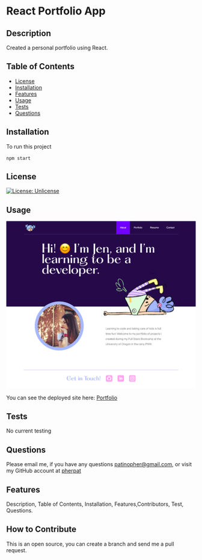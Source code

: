# React Portfolio App

## Description

 Created a personal portfolio using React. 

 ## Table of Contents

 - [License](#license)
 - [Installation](#installation)
 - [Features](#features)
 - [Usage](#usage)
 - [Tests](#tests)
 - [Questions](#questions)

 ## Installation

To run this project 
````
npm start
````


## License

 [![License: Unlicense](https://img.shields.io/badge/license-Unlicense-blue.svg)](http://unlicense.org/) 

## Usage
[![Screenshot](https://github.com/pherpat/React-Portfolio/blob/main/src/components/assets/react-portfolio-sreenshot20.png)](https://github.com/pherpat/React-Portfolio/blob/main/src/components/assets/react-portfolio-sreenshot20.png)

You can see the deployed site here: [Portfolio](https://react-portfolio-vert-rho.vercel.app/)

## Tests

No current testing

## Questions
 Please email me, if you have any questions
patinopher@gmail.com, or visit my GitHub account at
[pherpat](https://github.com/pherpat)

## Features

 Description, Table of Contents, Installation, Features,Contributors, Test, Questions.

## How to Contribute

 This is an open source, you can create a branch and send me a pull request.
